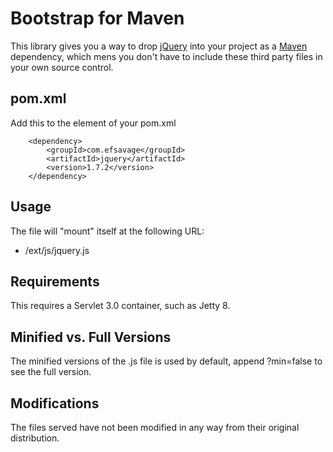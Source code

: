 Bootstrap for Maven
=============

This library gives you a way to drop [jQuery](http://jquery.com) into your project as a [Maven](maven.apache.org) dependency, which mens you don't have to include these third party files in your own source control.

pom.xml
-------

Add this to the <dependencies> element of your pom.xml

		<dependency>
			<groupId>com.efsavage</groupId>
			<artifactId>jquery</artifactId>
			<version>1.7.2</version>
		</dependency>

Usage
-------
The file will "mount" itself at the following URL:

* /ext/js/jquery.js

Requirements
-------

This requires a Servlet 3.0 container, such as Jetty 8.

Minified vs. Full Versions
-------

The minified versions of the .js file is used by default, append ?min=false to see the full version.

Modifications
-------

The files served have not been modified in any way from their original distribution.
